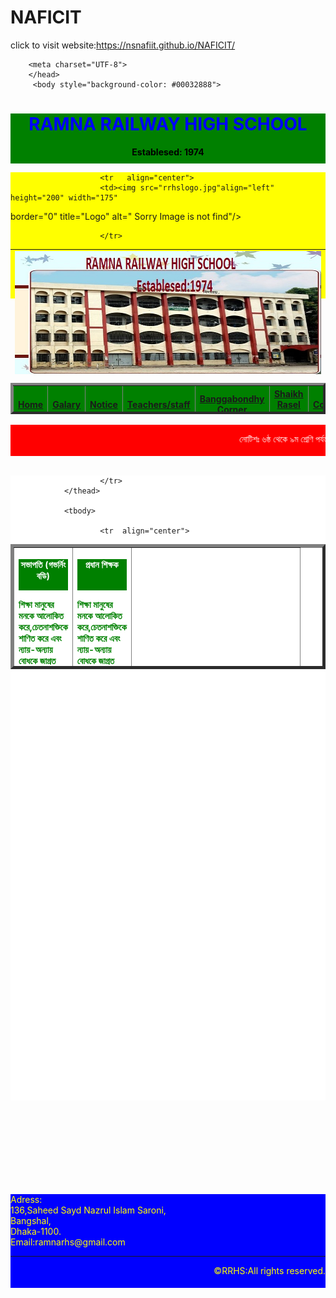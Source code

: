 # NAFICIT
click to visit website:https://nsnafiit.github.io/NAFICIT/
<!DOCTYPE html>

<html lang="en">
<head>
<title> RAMNA RAILWAY HIGH SCHOOL</title>

		<meta charset="UTF-8">
		</head>
     	 <body style="background-color: #00032888">

<div style="background-color:green; height: 80px; width:100%">

<h1 style="text-align:center;color:blue"align='center'; text-color="blue";font-size="50"> <b> RAMNA RAILWAY HIGH SCHOOL</b>
</h1>
 <p style="text-align:center;color:black"align='center'; text-color="black"> <b> Establesed: 1974</b></p>

  </div>

 <div style="background-color: yellow; height: 202px; width:100%">
<table  border="0" width="200"height="200">

						<tr   align="center">
						<td><img src="rrhslogo.jpg"align="left" height="200" width="175"
 border="0"
 title="Logo" alt=" Sorry Image is not find"/></td>
<td><img src="rrhsbuilding1.jpg"align="left" height="200" width="800"
 border="0"
 title="RAMNA RAILWAY HIGH SCHOOL" alt=" Sorry Image is not find"/></td>



						</tr>
</table>

<div style="background-color:green; height: 50px; width:100%">


<table  border="4px" width="100%"height="50px">
<tr  align="center">
<th><a href="http:www.google.com" target="blank">Home</th> <th> <a href="http:www.google.com" target="blank">Galary</th>
 <th><a href="http:www.google.com" target="blank"> Notice</th>
 <th><a href="http:www.google.com" target="blank"> Teachers/staff</th> <th>
 <a href="http:www.google.com" target="blank">Banggabondhy Corner</th><th>
 <a href="http:www.google.com" target="blank">Shaikh Rasel Corner</th><th>
<a href="http:www.google.com" target="blank"> Contact</th>
</tr>
</table>
</div>

<br/>

<div style="background-color:red; height: 50px; width:100%">
<marquee>
<p style="text-align:center;color:white"align='center'; text-color="black"> নোটিশঃ ৬ষ্ঠ থেকে ৯ম শ্রেণি পর্যন্ত ভর্তি চলতেছে.....
&nbsp; রচনা প্রতিযোগিতা...&nbsp; ৬ষ্ঠ থেকে ৯ম শ্রেণি পর্যন্ত ভর্তি চলতেছে..... &nbsp; রচনা প্রতিযোগিতা...&nbsp;৬ষ্ঠ থেকে ৯ম শ্রেণি পর্যন্ত ভর্তি চলতেছে..... &nbsp; রচনা প্রতিযোগিতা...&nbsp;
</p>
</marquee>

</div>

<br/>
<div style="background-color:white; height: 1000px; width:100%">




<table  border="5" width="100%" height="200" padding="20">
				<thead>
				<tr   align="center">
			<th>
<div style="background-color:green; height: 50px; width:100%">
<p style="text-align:center;color:white"align='center'; text-color="black"> <b>সভাপতি (গভর্নিং বডি)</p><br/>

</div>

<p style="text-align:left;color:green"align='center'; text-color="black">
শিক্ষা মানুষের মনকে আলোকিত করে,চেতনাশক্তিকে শাণিত করে এবং ন্যায়-অন্যায় বোধকে জাগ্রত করে । পরিবর্তনশীল বিশ্বের সাথে তাল মিলিয়ে প্রণীত যুগোপযোগী শিক্ষা ব্যবস্থা শিক্ষার্থীদের সৃষ্টিশীলতার যথাযথ বিকাশ ঘটায় ।
 দেশের আর্থ-সামাজিক উন্নয়নকে সামনে রেখেই ঐতিহ্যবাহী এ শিক্ষা প্রতিষ্ঠানটি দেশ প্রেমিক, দক্ষ, মানবিক মূল্যবোধসম্পন্ন, আধুনিক ও বিজ্ঞানমনস্ক মানবসম্পদ সৃষ্টিতে কার্যকর ভূমিকা রেখে চলেছে । প্রতিষ্ঠানের….</p>
</th>
			<th><div style="background-color:green; height: 50px; width:100%">
<p style="text-align:center;color:white"align='center'; text-color="black"> <b>প্রধান শিক্ষক</p><br/>

</div>
<p style="text-align:left;color:green"align='center'; text-color="black">
শিক্ষা মানুষের মনকে আলোকিত করে,চেতনাশক্তিকে শাণিত করে এবং ন্যায়-অন্যায় বোধকে জাগ্রত করে । পরিবর্তনশীল বিশ্বের সাথে তাল মিলিয়ে প্রণীত যুগোপযোগী শিক্ষা ব্যবস্থা শিক্ষার্থীদের সৃষ্টিশীলতার যথাযথ বিকাশ ঘটায় ।
 দেশের আর্থ-সামাজিক উন্নয়নকে সামনে রেখেই ঐতিহ্যবাহী এ শিক্ষা প্রতিষ্ঠানটি দেশ প্রেমিক, দক্ষ, মানবিক মূল্যবোধসম্পন্ন, আধুনিক ও বিজ্ঞানমনস্ক মানবসম্পদ সৃষ্টিতে কার্যকর ভূমিকা রেখে চলেছে । প্রতিষ্ঠানের….</p>
</th>
			<th>
<div style="background-color:green; height: 50px; width:100%">
<p style="text-align:center;color:white"align='center'; text-color="black"> <b>মুজিববর্ষ</b></p><br/>

</div>

<img src="mujibborso.png"align="center" height="200" width="175"
 border="2"
 title="Logo" alt=" Sorry Image is not find"/>

</th>

						</tr>
				</thead>

				<tbody>

						<tr  align="center">
<td>

<div style="background-color:green; height: 50px; width:100%">
<p style="text-align:center;color:white"align='center'; text-color="black">
 <b>Dhaka Education Board</b>
</p>
<br/>

</div>


<a href="https://dhakaeducationboard.gov.bd/" target="https://dhakaeducationboard.gov.bd/index.php/site/product/ssccorner">
All Notice

</td>

<td>

<div style="background-color:green; height: 50px; width:100%">
<p style="text-align:center;color:white"align='center'; text-color="black">
<b> মাধ্যমিক ও উচ্চশিক্ষ অধিদপ্রর</b>
</p>
<br/>

</div>

<a href="https://dshe.gov.bd/site/view/notices" target="https://dshe.gov.bd/site/view/notices"> All Notice
</td>

<td>
<div style="background-color:green; height: 50px; width:100%">
<p style="text-align:center;color:white"align='center'; text-color="black">
<b>বাংলাদেশ শিক্ষাতথ্য ও পরিসংখ্যান ব্যুরো (ব্যানবেইস)</b>
</p>
<br/>

</div>

<a href="https://banbeis.gov.bd/site/view/notices" target="https://banbeis.gov.bd/site/view/notices"> All Notice

</td>
						</tr>
						<tr align="center">

<td>
<div style="background-color:green; height: 50px; width:100%">
		 <div class="text-left col-md-6">
				<div class="box-item">
					<div class="box-title">
						<h3>একাডেমিক </h3>
					</div>
				</div>
				<div class="box-text">
						<ul>

<li><a href="#">ক্লাস সিক্স</a></li>
<li><a href="#">ক্লাস সেভেন</a></li>
<li><a href="#">ক্লাস এইট</a></li>
<li><a href="#">ক্লাস নাইন</a></li>
</ul>
					</div>
				</div>
			</div>



</td>

<td>
	<div class="text-left col-md-6">
				<div class="box-item">
					<div class="box-title">
						<h3>সিলেবাস ও ক্লাসরুটিন </h3>
					</div>
					<div class="box-img">

<img width="50" height="50" src="https://pn.edu.bd/wp-content/uploads/2021/03/Class-Routine_Syllabus.jpg"
class="thumbs wp-post-image" alt="" decoding="async" loading="lazy" />										</div>


<div class="box-text">
						<ul>

<li><a href="#">ক্লাস সিক্স</a></li>
<li><a href="#">ক্লাস সেভেন</a></li>
<li><a href="#">ক্লাস এইট</a></li>
<li><a href="#">ক্লাস নাইন</a></li>
</ul>
					</div>
				</div>
			</div>



</td>

<td>

	<div class="text-left col-md-6">
				<div class="box-item">
					<div class="box-title">
						<h3>ভর্তি সম্পর্কিত </h3>
					</div>
					<div class="box-img">

<img width="50" height="50" src="https://pn.edu.bd/wp-content/uploads/2021/03/admission.png"
class="thumbs wp-post-image" alt="" decoding="async" loading="lazy"
 srcset="https://pn.edu.bd/wp-content/uploads/2021/03/admission.png 300w,
https://pn.edu.bd/wp-content/uploads/2021/03/admission-150x150.png 150w" sizes="(max-width: 300px) 100vw, 300px" />										</div>


<div class="box-text">
						<ul>

<li><a href="#">ক্লাস সিক্স</a></li>
<li><a href="#">ক্লাস সেভেন</a></li>
<li><a href="#">ক্লাস এইট</a></li>
<li><a href="#">ক্লাস নাইন</a></li>
</ul>
					</div>
				</div>
			</div>


</td>
						</tr>
						<tr  align="center" >

<td>

<div class="text-left col-md-6">
				<div class="box-item">
					<div class="box-title">
						<h3>ফলাফল </h3>
					</div>
					<div class="box-img">

<img width="50" height="50" src="https://pn.edu.bd/wp-content/uploads/2021/03/Result-Icon-2.png"
class="thumbs wp-post-image" alt="" decoding="async" loading="lazy"
srcset="https://pn.edu.bd/wp-content/uploads/2021/03/Result-Icon-2.png 256w,
https://pn.edu.bd/wp-content/uploads/2021/03/Result-Icon-2-150x150.png 150w" sizes="(max-width: 256px) 100vw, 256px" />										</div>

<div class="box-text">
						<ul>

<li><a href="#">ক্লাস সিক্স </a></li>
<li><a href="#">ক্লাস সেভেন </a></li>
<li><a href="#">ক্লাস এইট </a></li>
<li><a href="#">ক্লাস নাইন </a></li>
</ul>
					</div>
				</div>
			</div>

</td>


<td>

<div class="text-left col-md-6">
				<div class="box-item">
					<div class="box-title">
						<h3>ফরম পূরণ সম্পর্কিত </h3>
					</div>
					<div class="box-img">

<img width="50" height="50" src="https://pn.edu.bd/wp-content/uploads/2021/03/Form-Fillup.png"
 class="thumbs wp-post-image" alt="" decoding="async" loading="lazy" />										</div>


<div class="box-text">
						<ul>

<li><a href="#">ক্লাস সিক্স</a></li>
<li><a href="#">ক্লাস সেভেন</a></li>
<li><a href="#">ক্লাস এইট</a></li>
<li><a href="#">ক্লাস নাইন</a></li>
</ul>
					</div>
				</div>
			</div>



</td>


<td>

<div id="nav_menu-6" class="sidebar-widget widget widget_nav_menu"><div class="widget-heading">
<h3 class="widget-title">Important Links</h3></div><div class="menu-important-links-container">
<ul id="menu-important-links" class="menu">

<li id="menu-item-3513" class="menu-item menu-item-type-custom menu-item-object-custom menu-item-3513">
<a href="https://dhakaeducationboard.gov.bd/">Dhaka Education Board</a>
</li>
<li id="menu-item-3514" class="menu-item menu-item-type-custom menu-item-object-custom menu-item-3514">
<a href="http://www.dshe.gov.bd/">Directorate of Education</a>
</li>

<li id="menu-item-3490" class="menu-item menu-item-type-custom menu-item-object-custom menu-item-3490">
<a target="_blank" rel="noopener" href="http://www.bangladesh.gov.bd/www.bangladesh.gov.bd/index16f0.html?q=bn">জাতীয় পোর্টাল</a>
</li>
<li id="menu-item-3491" class="menu-item menu-item-type-custom menu-item-object-custom menu-item-3491">
<a target="_blank" rel="noopener" href="http://www.moedu.gov.bd/">শিক্ষা মন্ত্রণালয়</a>
</li>
<li id="menu-item-3492" class="menu-item menu-item-type-custom menu-item-object-custom menu-item-3492">
<a target="_blank" rel="noopener" href="http://dshe.gov.bd/">মাধ্যমিক ও উচ্চশিক্ষা অধিদপ্তর</a>
</li>
<li id="menu-item-3493" class="menu-item menu-item-type-custom menu-item-object-custom menu-item-3493">
<a target="_blank" rel="noopener" href="http://naem.gov.bd/">জাতীয় শিক্ষা ব্যবস্থাপনা একাডেমি (নায়েম)</a>
</li>
<li id="menu-item-3494" class="menu-item menu-item-type-custom menu-item-object-custom menu-item-3494">
<a target="_blank" rel="noopener" href="http://www.banbeis.gov.bd/">বাংলাদেশ শিক্ষাতথ্য ও পরিসংখ্যান ব্যুরো (ব্যানবেইস)</a>
</li>
<li id="menu-item-3495" class="menu-item menu-item-type-custom menu-item-object-custom menu-item-3495">
<a href="https://www.nothi.gov.bd/">ই-নথি</a>
</li>

</ul></div></div>

</td>
						</tr>
				</tbody>
		</table>
 </div>
<br/><br/><br/><br/><br/>
<br/>
<br/>
<br/>

 <div style="background-color: blue; height: 150px; width:100%; padding:1">



 <p style="text-align:left;color:yellow"align="left">
Adress: <br/>136,Saheed Sayd Nazrul Islam Saroni,<br/> Bangshal, <br/>Dhaka-1100.<br/>
Email:ramnarhs@gmail.com</p><hr/>

 <p style="text-align:right;color:yellow"align="left">&copy;RRHS:All rights reserved.</p><br/>

</div>

</body>
</html>
